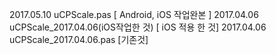 2017.05.10 uCPScale.pas [ Android, iOS 작업완본 ]
2017.04.06 uCPScale_2017.04.06(iOS작업한 것) [ iOS 적용 한 것]
2017.04.06 uCPScale_2017.04.06.pas [기존것]
